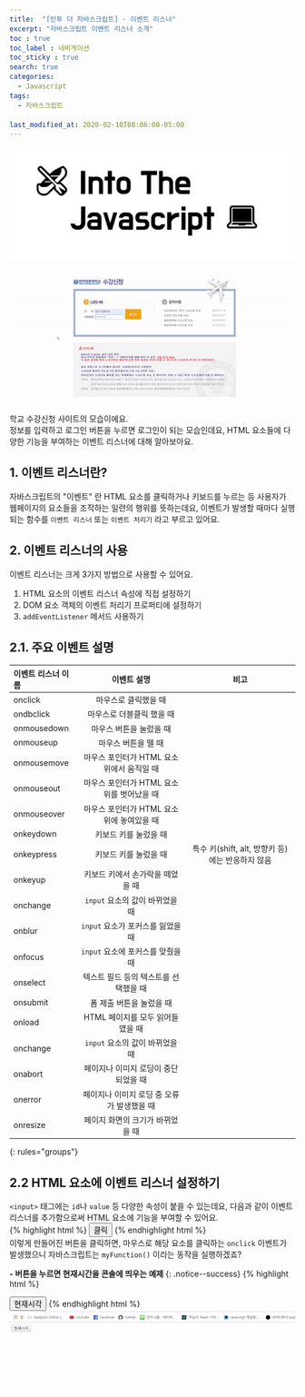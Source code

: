```yaml
---
title:  "[인투 더 자바스크립트] - 이벤트 리스너"
excerpt: "자바스크립트 이벤트 리스너 소개"
toc : true
toc_label : 네비게이션
toc_sticky : true
search: true
categories:
  - Javascript
tags:
  - 자바스크립트
  
last_modified_at: 2020-02-10T08:06:00-05:00
---
```

<img src="/assets/images/into the JS.PNG">  
<img src="/assets/images/2020-02-11-이벤트-처리기/수강신청.gif">

학교 수강신청 사이트의 모습이에요.  
정보를 입력하고 로그인 버튼을 누르면 로그인이 되는 모습인데요, HTML 요소들에 다양한 기능을 부여하는 이벤트 리스너에 대해 알아보아요.

## 1. 이벤트 리스너란?
자바스크립트의 "이벤트" 란 HTML 요소를 클릭하거나 키보드를 누르는 등 사용자가 웹페이지의 요소들을 조작하는 일련의 행위를 뜻하는데요, 이벤트가 발생할 때마다 실행되는 함수를 `이벤트 리스너` 또는 `이벤트 처리기` 라고 부르고 있어요.

## 2. 이벤트 리스너의 사용
이벤트 리스너는 크게 3가지 방법으로 사용할 수 있어요.  
1. HTML 요소의 이벤트 리스너 속성에 직접 설정하기  
2. DOM 요소 객체의 이벤트 처리기 프로퍼티에 설정하기  
3. `addEventListener` 메서드 사용하기

## 2.1. 주요 이벤트 설명

| 이벤트 리스너 이름  | 이벤트 설명 | 비고 |
|:--------   |:----------------------:|:----------------------:|
| onclick      | 마우스로 클릭했을 때 |
| ondbclick    | 마우스로 더블클릭 했을 때        |
| onmousedown       | 마우스 버튼을 눌렀을 때     |
| onmouseup  | 마우스 버튼을 뗄 때   |
| onmousemove  | 마우스 포인터가 HTML 요소 위에서 움직일 때   |
| onmouseout  | 마우스 포인터가 HTML 요소 위를 벗어났을 때   |
| onmouseover  | 마우스 포인터가 HTML 요소 위에 놓여있을 때  |
| onkeydown  | 키보드 키를 눌렀을 때 |
| onkeypress  | 키보드 키를 눌렀을 때  | 특수 키(shift, alt, 방향키 등)에는 반응하지 않음
| onkeyup  |  키보드 키에서 손가락을 떼었을 때  |
| onchange  |  `input` 요소의 값이 바뀌었을 때  |
| onblur  |  `input` 요소가 포커스를 잃었을 때  |
| onfocus  |  `input` 요소에 포커스를 맞췄을 때  |
| onselect  |  텍스트 필드 등의 텍스트를 선택했을 때  |
| onsubmit  | 폼 제출 버튼을 눌렀을 때  |
| onload  |  HTML 페이지를 모두 읽어들였을 때  |
| onchange  |  `input` 요소의 값이 바뀌었을 때  |
| onabort  |  페이지나 이미지 로딩이 중단되었을 때 |
| onerror  |  페이지나 이미지 로딩 중 오류가 발생했을 때  |
| onresize  |  페이지 화면의 크기가 바뀌었을 때  |
{: rules="groups"}

## 2.2 HTML 요소에 이벤트 리스너 설정하기
`<input>` 태그에는 `id`나 `value` 등 다양한 속성이 붙을 수 있는데요, 다음과 같이 이벤트 리스너를 추가함으로써 HTML 요소에 기능을 부여할 수 있어요.  
{% highlight html %}
<input type="button" value="클릭" onclick="myFunction()">
{% endhighlight html %}  
이렇게 만들어진 버튼을 클릭하면, 마우스로 해당 요소를 클릭하는 `onclick` 이벤트가 발생했으니 자바스크립트는 `myFunction()` 이라는 동작을 실행하겠죠?  

**- 버튼을 누르면 현재시간을 콘솔에 띄우는 예제**
{: .notice--success}
{% highlight html %}
<!DOCTYPE html>
<html lang="en">
<head>
    <meta charset="UTF-8">
    <title>이벤트 처리기 연습</title>
    <script>
      function displayTime() {
        var date = new Date();
        console.log("현재시각은 " + date.toLocaleString() + "입니다.")
      }
    </script>
</head>
<body>
  <input type="button" value = "현재시각" onclick="displayTime()">
</body>
</html>
{% endhighlight html %}

<img src="/assets/images/2020-02-11-이벤트-처리기/현재시간.gif">
